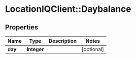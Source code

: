 # LocationIQClient::Daybalance

## Properties
Name | Type | Description | Notes
------------ | ------------- | ------------- | -------------
**day** | **Integer** |  | [optional] 


